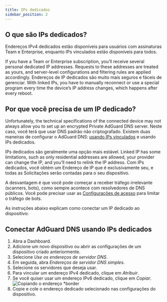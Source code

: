 ```yaml
---
title: IPs dedicados
sidebar_position: 2
---
```


## O que são IPs dedicados?

Endereços IPv4 dedicados estão disponíveis para usuários com assinaturas Team e Enterprise, enquanto IPs vinculados estão disponíveis para todos.

If you have a Team or Enterprise subscription, you’ll receive several personal dedicated IP addresses. Requests to these addresses are treated as yours, and server-level configurations and filtering rules are applied accordingly. Endereços de IP dedicados são muito mais seguros e fáceis de gerenciar. With linked IPs, you have to manually reconnect or use a special program every time the device’s IP address changes, which happens after every reboot.

## Por que você precisa de um IP dedicado?

Unfortunately, the technical specifications of the connected device may not always allow you to set up an encrypted Private AdGuard DNS server. Neste caso, você terá que usar DNS padrão não criptografado. Existem duas maneiras de configurar o AdGuard DNS: [usando IPs vinculados](/private-dns/connect-devices/other-options/linked-ip.md) e usando IPs dedicados.

IPs dedicados são geralmente uma opção mais estável. Linked IP has some limitations, such as only residential addresses are allowed, your provider can change the IP, and you’ll need to relink the IP address. Com IPs dedicados, você obtém um Endereço de IP que é exclusivamente seu, e todas as Solicitações serão contadas para o seu dispositivo.

A desvantagem é que você pode começar a receber tráfego irrelevante (scanners, bots), como sempre acontece com resolvedores de DNS públicos. Você pode precisar usar as [Configurações de acesso](/private-dns/server-and-settings/access.md) para limitar o tráfego de bots.

As instruções abaixo explicam como conectar um IP dedicado ao dispositivo:

## Conectar AdGuard DNS usando IPs dedicados

1. Abra a Dashboard.
2. Adicione um novo dispositivo ou abrir as configurações de um dispositivo criado anteriormente.
3. Selecione _Use os endereços de servidor DNS_.
4. Em seguida, abra _Endereços de servidor DNS simples_.
5. Selecione os servidores que deseja usar.
6. Para vincular um endereço IPv4 dedicado, clique em _Atribuir_.
7. Se você quiser usar um endereço IPv6 dedicado, clique em _Copiar_.
    ![Copiando o endereço \*border](https://cdn.adtidy.org/content/kb/dns/private/new_dns/connect/dedicated_step7.png)
8. Copie e cole o endereço dedicado selecionado nas configurações do dispositivo.
